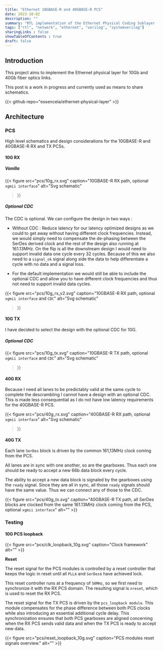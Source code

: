 ```yaml
---
title: "Ethernet 10GBASE-R and 40GBASE-R PCS"
date: 2023-10-02
description: ""
summary: "RTL implementation of the Ethernet Physical Coding Sublayer (PCS) for 10Gb and 40Gb fiber optics."
tags: ["rtl", "network", "ethernet", "verilog", "systemverilog"]
sharingLinks : false
showTableOfContents : true
draft: false
---
```


## Introduction

This project aims to implement the Ethernet physical layer for 10Gb and 40Gb fiber optics links.

This post is a work in progress and currently used as means to share
schematics.

{{< github repo="essenceia/ethernet-physical-layer" >}}

## Architecture

### PCS 

High level schematics and design considerations for the 10GBASE-R and 40GBASE-R RX and TX PCSs.

#### 10G RX

##### **Vanilla** 
 
{{< figure
    src="pcs/10g_rx.svg"
    caption="10GBASE-R RX path, optional `xgmii interface`"
    alt="Svg schematic"
>}}

##### **Optional CDC**

The CDC is optional. We can configure the design in two ways :

- Without CDC : Reduce latency for our latency optimized designs as we could to get away without having different clock frequencies.
    Instead, we would simply need to compensate the de-phasing between the SerDes derived clock and the rest of the
    design also running at 161.13MHz. 
    On the flip is all the downstream design I would need to support invalid
    data one cycle every 32 cycles. Because of this we also need to a `signal_ok` signal along side the
    data to help differentiate a cycle with no data and a signal loss. 

- For the default implementation we would still be able to include the optional CDC and allow you to 
    have different clock frequencies and thus not need to support invalid data cycles.


{{< figure
    src="pcs/10g_rx_v2.svg"
    caption="10GBASE-R RX path, optional `xgmii interface` and `CDC`"
    alt="Svg schematic"
>}}

#### 10G TX

I have decided to select the design with the optional CDC for 10G.
##### **Optional CDC**

{{< figure
    src="pcs/10g_tx.svg"
    caption="10GBASE-R TX path, optional `xgmii interface` and `CDC`"
    alt="Svg schematic"
>}}


#### 40G RX

Because I need all lanes to be predictably valid at the same cycle to complete the
descrambling I cannot have a design with an optional CDC.
This is made less consequential as I do not have low latency requirements for the 40GBASE-R PCS.

{{< figure
    src="pcs/40g_rx.svg"
    caption="40GBASE-R RX path, optional `xgmii interface`"
    alt="Svg schematic"
>}}


#### 40G TX

Each lane `SerDes` block is driven by the common 161,13MHz clock coming from the PCS.

All lanes are in sync with one another, so are the gearboxes.
Thus each one should be ready to accept a new 66b data block every cycle.

The ability to accept a new data block is signaled by the gearboxes using the `ready` signal.
Since they are all in sync, all those `ready` signals should have the same value.
Thus we can connect any of those to the CDC.

{{< figure
    src="pcs/40g_tx.svg"
    caption="40GBASE-R TX path, all SerDes blocks are clocked from the same 161.13MHz clock coming from the PCS, optional `xgmii interface`"
    alt=""
    >}}

### Testing

#### 10G PCS loopback

{{< figure
    src="pcs/clk_loopback_10g.svg"
    caption="Clock framework"
    alt=""
    >}}

**Reset**

The reset signal for the PCS modules is controlled by a reset controller that
keeps the logic in reset until all `PLL`s and `SerDes`s have achieved lock.

This reset controller runs at a frequency of `50MHz`, so we first need to
synchronize it with the RX PCS domain. The resulting signal is `nreset`, 
which is used to reset the RX PCS.

The reset signal for the TX PCS is driven by the `pcs_loopback module`. 
This module compensates for the phase difference between both PCS clocks while also
introducing an essential additional cycle delay. This synchronization ensures
that both PCS gearboxes are aligned concerning when the RX PCS sends valid data and
when the TX PCS is ready to accept new data.

{{< figure
    src="pcs/reset_loopback_10g.svg"
    caption="PCS modules reset signals overview."
    alt=""
    >}}



